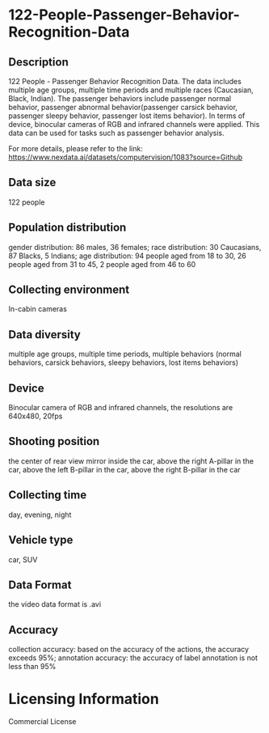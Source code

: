# 122-People-Passenger-Behavior-Recognition-Data


## Description
122 People - Passenger Behavior Recognition Data. The data includes multiple age groups, multiple time periods and multiple races (Caucasian, Black, Indian). The passenger behaviors include passenger normal behavior, passenger abnormal behavior(passenger carsick behavior, passenger sleepy behavior, passenger lost items behavior). In terms of device, binocular cameras of RGB and infrared channels were applied. This data can be used for tasks such as passenger behavior analysis.

For more details, please refer to the link: https://www.nexdata.ai/datasets/computervision/1083?source=Github


## Data size
122 people

## Population distribution
gender distribution: 86 males, 36 females; race distribution: 30 Caucasians, 87 Blacks, 5 Indians; age distribution: 94 people aged from 18 to 30, 26 people aged from 31 to 45, 2 people aged from 46 to 60

## Collecting environment
In-cabin cameras

## Data diversity
multiple age groups, multiple time periods, multiple behaviors (normal behaviors, carsick behaviors, sleepy behaviors, lost items behaviors)

## Device
Binocular camera of RGB and infrared channels, the resolutions are 640x480, 20fps

## Shooting position
the center of rear view mirror inside the car, above the right A-pillar in the car, above the left B-pillar in the car, above the right B-pillar in the car

## Collecting time
day, evening, night

## Vehicle type
car, SUV

## Data Format
the video data format is .avi

## Accuracy
collection accuracy: based on the accuracy of the actions, the accuracy exceeds 95%; annotation accuracy: the accuracy of label annotation is not less than 95%

# Licensing Information
Commercial License
